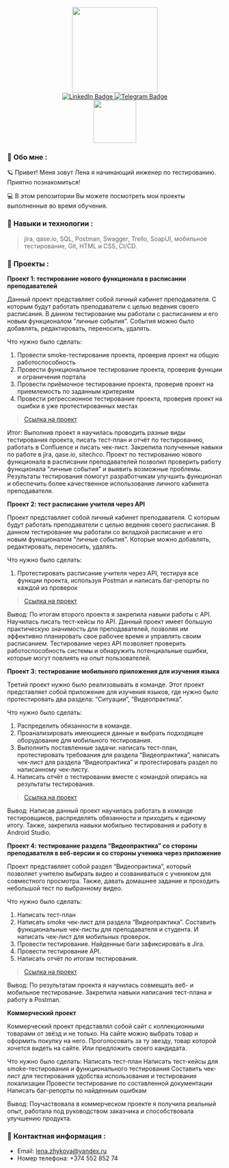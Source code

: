 <div id="header" align="center">
  <img src="https://media3.giphy.com/media/v1.Y2lkPTc5MGI3NjExZHVuYWk4dGZhYnNqODMyMDQwNHo2eWxkZjFhZjZzcW0xYXRqaHUyOCZlcD12MV9pbnRlcm5hbF9naWZfYnlfaWQmY3Q9Zw/QX15lZJbifeQPzcNDt/giphy.gif" width="200"/>
</div>
 <div id="badges"  align="center">
  <a href="https://www.linkedin.com/in/елена-жукова-273322282">
    <img src="https://img.shields.io/badge/LinkedIn-blue?style=for-the-badge&logo=linkedin&logoColor=white" alt="LinkedIn Badge"/>
  </a> 
   <a href="https://web.telegram.org/k/#@violeus_syringa">
    <img src="https://img.shields.io/badge/Telegram-blue?style=for-the-badge&logo=telegram&logoColor=white" alt="Telegram Badge"/>
  </a>
</div>
<div id="header" align="center">
  <img src="https://i.pinimg.com/originals/ba/9d/0b/ba9d0b56f48b4ecec4ddc8cbced67d78.gif" width="100"/>
</div>

### :dizzy: __Обо мне__ : 
:ringed_planet: Привет! Меня зовут Лена я начинающий инженер по тестированию. Приятно познакомиться! 

:computer: В этом репозитории Вы можете посмотреть мои проекты выполненные во время обучения. 

### :dizzy: __Навыки и технологии__ : 
> jira, qase.io, SQL, Postman, Swagger, Trello, SoapUI, мобильное тестирование, Git, HTML и CSS, CI/CD.

### :dizzy: __Проекты__ : 

**Проект 1: тестирование нового функционала в расписании преподавателей**

Данный проект представляет собой личный кабинет преподавателя. С которым будут работать преподаватели с целью ведения своего расписания. В данном тестирование мы работали с расписанием и его новым функционалом "личные события". События можно было добавлять, редактировать, переносить, удалять.

Что нужно было сделать: 
1. Провести smoke-тестирование проекта, проверив проект на общую работоспособность
2. Провести функциональное тестирование проекта, проверив функции и ограничения портала
3. Провести приёмочное тестирование проекта, проверив проект на приемлемость по заданным критериям
4. Провести регрессионное тестирование проекта, проверив проект на ошибки в уже протестированных местах
> <a href="https://coffeeeveryday.atlassian.net/wiki/spaces/~6391cb0d00cb2fc3f98c2e28/pages/3112964/1-2">Ссылка на проект</a>

Итог: Выполнив проект я научилась проводить разные виды тестирования проекта, писать тест-план и отчёт по тестированию, работать в Confluence и писать чек-лист. Закрепила полученные навыки по работе в jira, qase.io, sitechco. Проект по тестированию нового функционала в расписании преподавателей позволил проверить работу функционала "личные события" и выявить возможные проблемы. Результаты тестирования помогут разработчикам улучшить функционал и обеспечить более качественное использование личного кабинета преподавателя. 


**Проект 2: тест расписание учителя через API**

Проект представляет собой личный кабинет преподавателя. С которым будут работать преподаватели с целью ведения своего расписания. В данном тестирование мы работали со вкладкой расписание и его новым функционалом "личные события". Которые можно добавлять, редактировать, переносить, удалять.

Что нужно было сделать:
1. Протестировать расписание учителя через API, тестируя все функции проекта, используя Postman и написать баг-репорты по каждой из проверок
> <a href="https://coffeeeveryday.atlassian.net/wiki/spaces/~6391cb0d00cb2fc3f98c2e28/pages/3112964/1-2">Ссылка на проект</a>

Вывод: По итогам второго проекта я закрепила навыки работы с API. Научилась писать тест-кейсы по API. Данный проект имеет большую практическую значимость для преподавателей, позволяя им эффективно планировать свое рабочее время и управлять своим расписанием. Тестирование через API позволяет проверить работоспособность системы и обнаружить потенциальные ошибки, которые могут повлиять на опыт пользователей.

**Проект 3: тестирование мобильного приложения для изучения языка**

Третий проект нужно было реализовывать в команде. Этот проект представляет собой приложение для изучения языков, где нужно было протестировать два раздела: “Ситуации”, “Видеопрактика”.

Что нужно было сделать:
1. Распределить обязанности в команде.
2. Проанализировать имеющиеся данные и выбрать подходящее оборудование для мобильного тестирования. 
3. Выполнить поставленные задачи: написать тест-план, протестировать требования для раздела “Видеопрактика”, написать чек-лист для раздела “Видеопрактика” и протестировать раздел по написанному чек-листу. 
4. Написать отчёт о тестировании вместе с командой опираясь на результаты тестирования. 
> <a href="https://coffeeeveryday.atlassian.net/wiki/spaces/~6391cb0d00cb2fc3f98c2e28/pages/26148865">Ссылка на проект</a>

Вывод: Написав данный проект научилась работать в команде тестировщиков, распределять обязанности и  приходить к единому итогу. Также, закрепила навыки мобильно тестирования и работу в Android Studio.


**Проект 4: тестирование раздела “Видеопрактика” со стороны преподавателя в веб-версии и со стороны ученика через приложение**

Проект представляет собой раздел “Видеопрактика”, который позволяет учителю выбирать видео и созваниваться с учеником для совместного просмотра. Также, давать домашнее задание и проходить небольшой тест по выбранному видео. 

Что нужно было сделать:
1. Написать тест-план
2. Написать smoke чек-лист для раздела “Видеопрактика”. Составить функциональные чек-листы для преподавателя и студента. И написать чек-лист для мобильных проверок. 
3. Провести тестирование. Найденные баги зафиксировать в Jira.
4. Провести тестирование API. 
5. Написать отчёт по итогам тестирования.
> <a href="https://coffeeeveryday.atlassian.net/wiki/spaces/~6391cb0d00cb2fc3f98c2e28/pages/28016641">Ссылка на проект</a>

Вывод: По результатам проекта я научилась совмещать веб- и мобильное тестирование. Закрепила навыки написания тест-плана и работу в Postman. 


**Коммерческий проект**

Коммерческий проект представлял собой сайт с коллекционными товарами от звёзд и не только. На сайте можно выбрать товар и оформить покупку на него. Проголосовать за ту звезду, товар которой хочется видеть на сайте. Или предложить своего кандидата.

Что нужно было сделать:
Написать тест-план 
Написать тест-кейсы для smoke-тестирования и функционального тестирования
Составить чек-лист для тестирования удобства использования и тестирования локализации 
Провести тестирование по составленной документации 
Написать баг-репорты по найденным ошибкам 


Вывод: Поучаствовала в коммерческом проекте я получила реальный опыт, работала под руководством заказчика и способствовала улучшению продукта. 


### :dizzy: __Контактная информация__ :
- Email:  lena.zhykova@yandex.ru
- Номер телефона: +374 552 852 74
